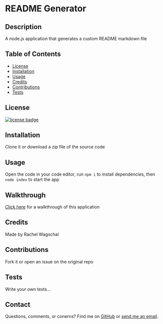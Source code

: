 # README Generator

## Description

A node.js application that generates a custom README markdown file

## Table of Contents

* [License](#license)
* [Installation](#installation)
* [Usage](#usage)
* [Credits](#credits)
* [Contributions](#contributions)
* [Tests](#tests)


## License
    
[![license badge](https://img.shields.io/static/v1?label=license&message=MIT&color=important)](https://opensource.org/licenses/MIT)

## Installation

Clone it or download a zip file of the source code

## Usage

Open the code in your code editor, run `npm i` to install dependencies, then `node index` to start the app

## Walkthrough

[Click here](https://youtu.be/gsFRvSMBv8U) for a walkthrough of this application

## Credits

Made by Rachel Wagschal

## Contributions

Fork it or open an issue on the original repo

## Tests

Write your own tests...

## Contact

Questions, comments, or conerns? Find me on [GitHub](https://github.com/rawagschal/) or [send me an email](mailto:rawagschal@gmail.com).
